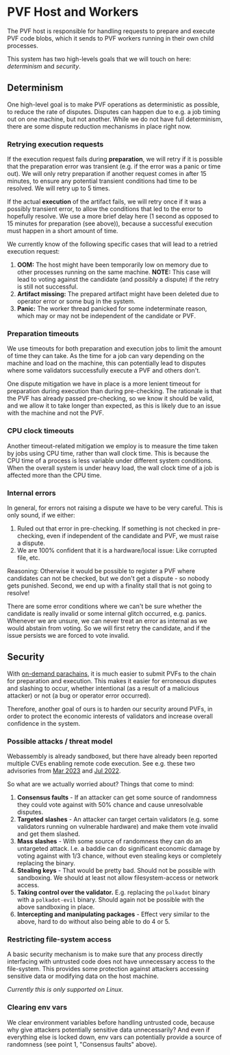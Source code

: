 # PVF Host and Workers

The PVF host is responsible for handling requests to prepare and execute PVF
code blobs, which it sends to PVF workers running in their own child processes.

This system has two high-levels goals that we will touch on here: *determinism*
and *security*.

## Determinism

One high-level goal is to make PVF operations as deterministic as possible, to
reduce the rate of disputes. Disputes can happen due to e.g. a job timing out on
one machine, but not another. While we do not have full determinism, there are
some dispute reduction mechanisms in place right now.

### Retrying execution requests

If the execution request fails during **preparation**, we will retry if it is
possible that the preparation error was transient (e.g. if the error was a panic
or time out). We will only retry preparation if another request comes in after
15 minutes, to ensure any potential transient conditions had time to be
resolved. We will retry up to 5 times.

If the actual **execution** of the artifact fails, we will retry once if it was
a possibly transient error, to allow the conditions that led to the error to
hopefully resolve. We use a more brief delay here (1 second as opposed to 15
minutes for preparation (see above)), because a successful execution must happen
in a short amount of time.

We currently know of the following specific cases that will lead to a retried
execution request:

1. **OOM:** The host might have been temporarily low on memory due to other
   processes running on the same machine. **NOTE:** This case will lead to
   voting against the candidate (and possibly a dispute) if the retry is still
   not successful.
2. **Artifact missing:** The prepared artifact might have been deleted due to
   operator error or some bug in the system.
3. **Panic:** The worker thread panicked for some indeterminate reason, which
   may or may not be independent of the candidate or PVF.

### Preparation timeouts

We use timeouts for both preparation and execution jobs to limit the amount of
time they can take. As the time for a job can vary depending on the machine and
load on the machine, this can potentially lead to disputes where some validators
successfully execute a PVF and others don't.

One dispute mitigation we have in place is a more lenient timeout for
preparation during execution than during pre-checking. The rationale is that the
PVF has already passed pre-checking, so we know it should be valid, and we allow
it to take longer than expected, as this is likely due to an issue with the
machine and not the PVF.

### CPU clock timeouts

Another timeout-related mitigation we employ is to measure the time taken by
jobs using CPU time, rather than wall clock time. This is because the CPU time
of a process is less variable under different system conditions. When the
overall system is under heavy load, the wall clock time of a job is affected
more than the CPU time.

### Internal errors

In general, for errors not raising a dispute we have to be very careful. This is
only sound, if we either:

1. Ruled out that error in pre-checking. If something is not checked in
   pre-checking, even if independent of the candidate and PVF, we must raise a
   dispute.
2. We are 100% confident that it is a hardware/local issue: Like corrupted file,
   etc.

Reasoning: Otherwise it would be possible to register a PVF where candidates can
not be checked, but we don't get a dispute - so nobody gets punished. Second, we
end up with a finality stall that is not going to resolve!

There are some error conditions where we can't be sure whether the candidate is
really invalid or some internal glitch occurred, e.g. panics. Whenever we are
unsure, we can never treat an error as internal as we would abstain from voting.
So we will first retry the candidate, and if the issue persists we are forced to
vote invalid.

## Security

With [on-demand parachains](https://github.com/orgs/paritytech/projects/67), it
is much easier to submit PVFs to the chain for preparation and execution. This
makes it easier for erroneous disputes and slashing to occur, whether
intentional (as a result of a malicious attacker) or not (a bug or operator
error occurred).

Therefore, another goal of ours is to harden our security around PVFs, in order
to protect the economic interests of validators and increase overall confidence
in the system.

### Possible attacks / threat model

Webassembly is already sandboxed, but there have already been reported multiple
CVEs enabling remote code execution. See e.g. these two advisories from
[Mar 2023](https://github.com/bytecodealliance/wasmtime/security/advisories/GHSA-ff4p-7xrq-q5r8)
and [Jul 2022](https://github.com/bytecodealliance/wasmtime/security/advisories/GHSA-7f6x-jwh5-m9r4).

So what are we actually worried about? Things that come to mind:

1. **Consensus faults** - If an attacker can get some source of randomness they
   could vote against with 50% chance and cause unresolvable disputes.
2. **Targeted slashes** - An attacker can target certain validators (e.g. some
   validators running on vulnerable hardware) and make them vote invalid and get
   them slashed.
3. **Mass slashes** - With some source of randomness they can do an untargeted
   attack. I.e. a baddie can do significant economic damage by voting against
   with 1/3 chance, without even stealing keys or completely replacing the
   binary.
4. **Stealing keys** - That would be pretty bad. Should not be possible with
   sandboxing. We should at least not allow filesystem-access or network access.
5. **Taking control over the validator.** E.g. replacing the `polkadot` binary
   with a `polkadot-evil` binary. Should again not be possible with the above
   sandboxing in place.
6. **Intercepting and manipulating packages** - Effect very similar to the
   above, hard to do without also being able to do 4 or 5.

### Restricting file-system access

A basic security mechanism is to make sure that any process directly interfacing
with untrusted code does not have unnecessary access to the file-system. This
provides some protection against attackers accessing sensitive data or modifying
data on the host machine.

*Currently this is only supported on Linux.*

<!-- TODO: Uncomment when this has been enabled. -->

<!-- ### Restricting networking -->

<!-- We also disable networking on PVF threads by disabling certain syscalls, such as -->
<!-- the creation of sockets. This prevents attackers from either downloading -->
<!-- payloads or communicating sensitive data from the validator's machine to the -->
<!-- outside world. -->

<!-- *Currently this is only supported on Linux.* -->

### Clearing env vars

We clear environment variables before handling untrusted code, because why give
attackers potentially sensitive data unnecessarily? And even if everything else
is locked down, env vars can potentially provide a source of randomness (see
point 1, "Consensus faults" above).
